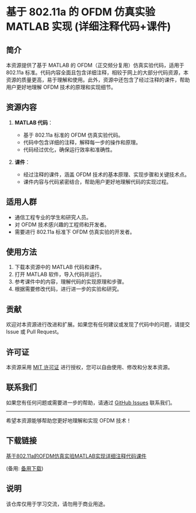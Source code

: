 # 基于 802.11a 的 OFDM 仿真实验 MATLAB 实现 (详细注释代码+课件)

## 简介
本资源提供了基于 MATLAB 的 OFDM（正交频分复用）仿真实验代码，适用于 802.11a 标准。代码内容全面且包含详细注释，相较于网上的大部分代码资源，本资源的质量更高，易于理解和使用。此外，资源中还包含了经过注释的课件，帮助用户更好地理解 OFDM 技术的原理和实现细节。

## 资源内容
1. **MATLAB 代码**：
   - 基于 802.11a 标准的 OFDM 仿真实验代码。
   - 代码中包含详细的注释，解释每一步的操作和原理。
   - 代码经过优化，确保运行效率和准确性。

2. **课件**：
   - 经过注释的课件，涵盖 OFDM 技术的基本原理、实现步骤和关键技术点。
   - 课件内容与代码紧密结合，帮助用户更好地理解代码的实现过程。

## 适用人群
- 通信工程专业的学生和研究人员。
- 对 OFDM 技术感兴趣的工程师和开发者。
- 需要进行 802.11a 标准下 OFDM 仿真实验的开发者。

## 使用方法
1. 下载本资源中的 MATLAB 代码和课件。
2. 打开 MATLAB 软件，导入代码并运行。
3. 参考课件中的内容，理解代码的实现原理和步骤。
4. 根据需要修改代码，进行进一步的实验和研究。

## 贡献
欢迎对本资源进行改进和扩展。如果您有任何建议或发现了代码中的问题，请提交 Issue 或 Pull Request。

## 许可证
本资源采用 [MIT 许可证](LICENSE) 进行授权，您可以自由使用、修改和分发本资源。

## 联系我们
如果您有任何问题或需要进一步的帮助，请通过 [GitHub Issues](https://github.com/your-repo/issues) 联系我们。

---

希望本资源能够帮助您更好地理解和实现 OFDM 技术！

## 下载链接
[基于802.11a的OFDM仿真实验MATLAB实现详细注释代码课件](https://pan.quark.cn/s/46331c2d79ef) 

(备用: [备用下载](https://pan.baidu.com/s/1FRhmf-HM7EBt7jdPQgHxBg?pwd=1234))

## 说明

该仓库仅用于学习交流，请勿用于商业用途。
